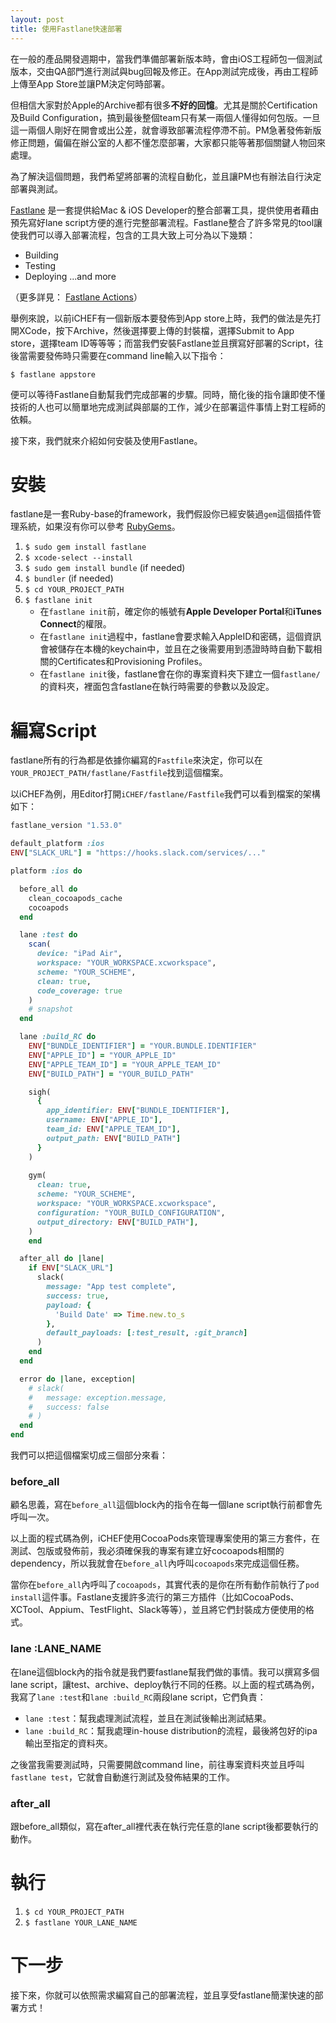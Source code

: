 ```yaml
---
layout: post
title: 使用Fastlane快速部署
---
```

在一般的產品開發週期中，當我們準備部署新版本時，會由iOS工程師包一個測試版本，交由QA部門進行測試與bug回報及修正。在App測試完成後，再由工程師上傳至App Store並讓PM決定何時部署。

但相信大家對於Apple的Archive都有很多**不好的回憶**。尤其是關於Certification及Build Configuration，搞到最後整個team只有某一兩個人懂得如何包版。一旦這一兩個人剛好在開會或出公差，就會導致部署流程停滯不前。PM急著發佈新版修正問題，偏偏在辦公室的人都不懂怎麼部署，大家都只能等著那個關鍵人物回來處理。

為了解決這個問題，我們希望將部署的流程自動化，並且讓PM也有辦法自行決定部署與測試。

[Fastlane](https://github.com/fastlane/fastlane) 是一套提供給Mac & iOS Developer的整合部署工具，提供使用者藉由預先寫好lane script方便的進行完整部署流程。Fastlane整合了許多常見的tool讓使我們可以導入部署流程，包含的工具大致上可分為以下幾類：

* Building
* Testing
* Deploying ...and more

（更多詳見： [Fastlane Actions](https://github.com/fastlane/fastlane/blob/master/docs/Actions.md)）

舉例來說，以前iCHEF有一個新版本要發佈到App store上時，我們的做法是先打開XCode，按下Archive，然後選擇要上傳的封裝檔，選擇Submit to App store，選擇team ID等等等；而當我們安裝Fastlane並且撰寫好部署的Script，往後當需要發佈時只需要在command line輸入以下指令：<br>

	$ fastlane appstore

便可以等待Fastlane自動幫我們完成部署的步驟。同時，簡化後的指令讓即使不懂技術的人也可以簡單地完成測試與部屬的工作，減少在部署這件事情上對工程師的依賴。

接下來，我們就來介紹如何安裝及使用Fastlane。
# 安裝
fastlane是一套Ruby-base的framework，我們假設你已經安裝過`gem`這個插件管理系統，如果沒有你可以參考 [RubyGems](https://rubygems.org/)。

1. `$ sudo gem install fastlane`
2. `$ xcode-select --install`
3. `$ sudo gem install bundle` (if needed)
4. `$ bundler` (if needed)
5. `$ cd YOUR_PROJECT_PATH`
6. `$ fastlane init`
	* 在`fastlane init`前，確定你的帳號有<b>Apple Developer Portal</b>和<b>iTunes Connect</b>的權限。
	* 在`fastlane init`過程中，fastlane會要求輸入AppleID和密碼，這個資訊會被儲存在本機的keychain中，並且在之後需要用到憑證時時自動下載相關的Certificates和Provisioning Profiles。
	* 在`fastlane init`後，fastlane會在你的專案資料夾下建立一個`fastlane/`的資料夾，裡面包含fastlane在執行時需要的參數以及設定。

# 編寫Script
fastlane所有的行為都是依據你編寫的`Fastfile`來決定，你可以在`YOUR_PROJECT_PATH/fastlane/Fastfile`找到這個檔案。

以iCHEF為例，用Editor打開`iCHEF/fastlane/Fastfile`我們可以看到檔案的架構如下：

```Ruby
fastlane_version "1.53.0"

default_platform :ios
ENV["SLACK_URL"] = "https://hooks.slack.com/services/..."

platform :ios do

  before_all do
    clean_cocoapods_cache
    cocoapods
  end

  lane :test do
    scan(
      device: "iPad Air",
      workspace: "YOUR_WORKSPACE.xcworkspace",
      scheme: "YOUR_SCHEME",
      clean: true,
      code_coverage: true
    )
    # snapshot
  end

  lane :build_RC do
    ENV["BUNDLE_IDENTIFIER"] = "YOUR.BUNDLE.IDENTIFIER"
    ENV["APPLE_ID"] = "YOUR_APPLE_ID"
    ENV["APPLE_TEAM_ID"] = "YOUR_APPLE_TEAM_ID"
    ENV["BUILD_PATH"] = "YOUR_BUILD_PATH"

    sigh(
      {
        app_identifier: ENV["BUNDLE_IDENTIFIER"],
        username: ENV["APPLE_ID"],
        team_id: ENV["APPLE_TEAM_ID"],
        output_path: ENV["BUILD_PATH"]
      }
    )
    
    gym(
      clean: true,
      scheme: "YOUR_SCHEME", 
      workspace: "YOUR_WORKSPACE.xcworkspace",
      configuration: "YOUR_BUILD_CONFIGURATION",
      output_directory: ENV["BUILD_PATH"],
    )  
    end

  after_all do |lane|
    if ENV["SLACK_URL"]
      slack(
        message: "App test complete",
        success: true,
        payload: {
          'Build Date' => Time.new.to_s
        },
        default_payloads: [:test_result, :git_branch]
      )
    end
  end

  error do |lane, exception|
    # slack(
    #   message: exception.message,
    #   success: false
    # )
  end
end
```
我們可以把這個檔案切成三個部分來看：
### before_all
顧名思義，寫在`before_all`這個block內的指令在每一個lane script執行前都會先呼叫一次。

以上面的程式碼為例，iCHEF使用CocoaPods來管理專案使用的第三方套件，在測試、包版或發佈前，我必須確保我的專案有建立好cocoapods相關的dependency，所以我就會在`before_all`內呼叫`cocoapods`來完成這個任務。

當你在`before_all`內呼叫了`cocoapods`，其實代表的是你在所有動作前執行了`pod install`這件事。Fastlane支援許多流行的第三方插件（比如CocoaPods、XCTool、Appium、TestFlight、Slack等等），並且將它們封裝成方便使用的格式。
### lane :LANE_NAME
在lane這個block內的指令就是我們要fastlane幫我們做的事情。我可以撰寫多個lane script，讓test、archive、deploy執行不同的任務。以上面的程式碼為例，我寫了`lane :test`和`lane :build_RC`兩段lane script，它們負責：

* `lane :test`：幫我處理測試流程，並且在測試後輸出測試結果。
* `lane :build_RC`：幫我處理in-house distribution的流程，最後將包好的ipa輸出至指定的資料夾。

之後當我需要測試時，只需要開啟command line，前往專案資料夾並且呼叫`fastlane test`，它就會自動進行測試及發佈結果的工作。

### after_all
跟before\_all類似，寫在after\_all裡代表在執行完任意的lane script後都要執行的動作。

# 執行
1. `$ cd YOUR_PROJECT_PATH`
2. `$ fastlane YOUR_LANE_NAME`

# 下一步
接下來，你就可以依照需求編寫自己的部署流程，並且享受fastlane簡潔快速的部署方式！